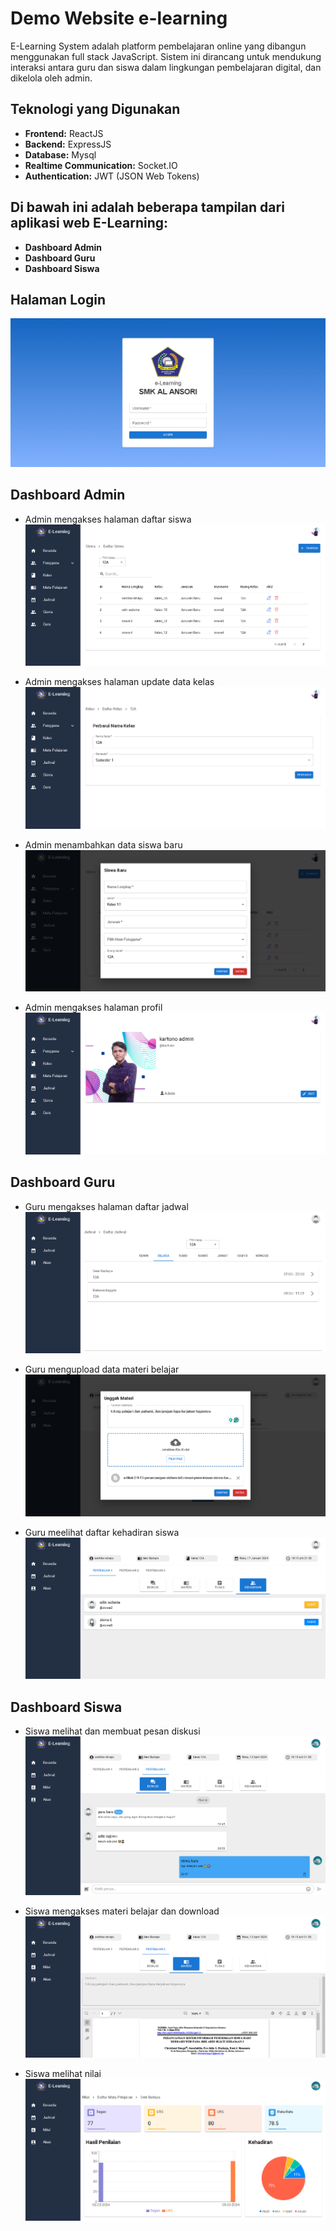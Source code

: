 # Demo Website e-learning

E-Learning System adalah platform pembelajaran online yang dibangun menggunakan full stack JavaScript. Sistem ini dirancang untuk mendukung interaksi antara guru dan siswa dalam lingkungan pembelajaran digital, dan dikelola oleh admin.

## Teknologi yang Digunakan
- **Frontend:** ReactJS
- **Backend:** ExpressJS
- **Database:** Mysql
- **Realtime Communication:** Socket.IO
- **Authentication:** JWT (JSON Web Tokens)

## Di bawah ini adalah beberapa tampilan dari aplikasi web E-Learning:
- **Dashboard Admin**
- **Dashboard Guru**
- **Dashboard Siswa**

## Halaman Login
![Screenshot](screenshot/image-3.png)

## Dashboard Admin

- Admin mengakses halaman daftar siswa
![Screenshot](screenshot/image-9.png)

- Admin mengakses halaman update data kelas
![Screenshot](screenshot/image-1.png)

- Admin menambahkan data siswa baru
![Screenshot](screenshot/image-11.png)

- Admin mengakses halaman profil
![Screenshot](screenshot/image-4.png)

## Dashboard Guru

- Guru mengakses halaman daftar jadwal
![Screenshot](screenshot/image-10.png)

- Guru mengupload data materi belajar
![Screenshot](screenshot/image-6.png)

- Guru meelihat daftar kehadiran siswa
![Screenshot](screenshot/image-7.png)

## Dashboard Siswa

- Siswa melihat dan membuat pesan diskusi
![Screenshot](screenshot/image-5.png)

- Siswa mengakses materi belajar dan download
![Screenshot](screenshot/image-8.png)

- Siswa melihat nilai
![Screenshot](screenshot/image-2.png)

